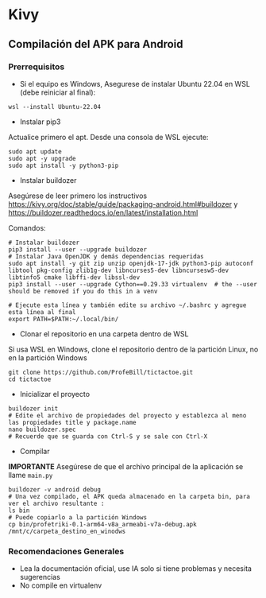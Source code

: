 # Kivy

## Compilación del APK para Android

### Prerrequisitos

* Si el equipo es Windows, Asegurese de instalar Ubuntu 22.04 en WSL (debe reiniciar al final):
```
wsl --install Ubuntu-22.04 
```

* Instalar pip3

Actualice primero el apt. Desde una consola de WSL ejecute:

```
sudo apt update
sudo apt -y upgrade
sudo apt install -y python3-pip
```
* Instalar buildozer

Asegúrese de leer primero los instructivos https://kivy.org/doc/stable/guide/packaging-android.html#buildozer y https://buildozer.readthedocs.io/en/latest/installation.html

Comandos:

```
# Instalar buildozer
pip3 install --user --upgrade buildozer
# Instalar Java OpenJDK y demás dependencias requeridas
sudo apt install -y git zip unzip openjdk-17-jdk python3-pip autoconf libtool pkg-config zlib1g-dev libncurses5-dev libncursesw5-dev libtinfo5 cmake libffi-dev libssl-dev
pip3 install --user --upgrade Cython==0.29.33 virtualenv  # the --user should be removed if you do this in a venv

# Ejecute esta línea y también edite su archivo ~/.bashrc y agregue esta línea al final
export PATH=$PATH:~/.local/bin/
```

* Clonar el repositorio en una carpeta dentro de WSL

Si usa WSL en Windows, clone el repositorio dentro de la partición Linux, no en la partición Windows

```
git clone https://github.com/ProfeBill/tictactoe.git
cd tictactoe
```
* Inicializar el proyecto

```
buildozer init
# Edite el archivo de propiedades del proyecto y establezca al meno las propiedades title y package.name
nano buildozer.spec
# Recuerde que se guarda con Ctrl-S y se sale con Ctrl-X
```
  
* Compilar

**IMPORTANTE** Asegúrese de que el archivo principal de la aplicación se llame ```main.py```

```
buildozer -v android debug
# Una vez compilado, el APK queda almacenado en la carpeta bin, para ver el archivo resultante :
ls bin
# Puede copiarlo a la partición Windows
cp bin/profetriki-0.1-arm64-v8a_armeabi-v7a-debug.apk /mnt/c/carpeta_destino_en_winodws
```


### Recomendaciones Generales

- Lea la documentación oficial, use IA solo si tiene problemas y necesita sugerencias
- No compile en virtualenv
